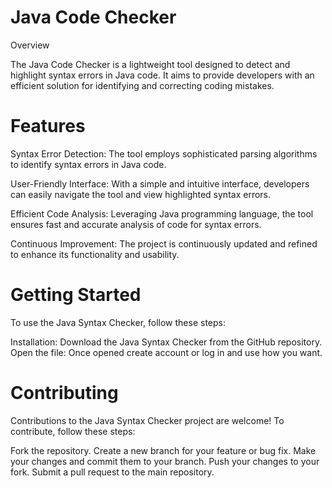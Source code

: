 # Java Code Checker

Overview

The Java Code Checker is a lightweight tool designed to detect and highlight syntax errors in Java code. It aims to provide developers with an efficient solution for identifying and correcting coding mistakes.

# Features

Syntax Error Detection: The tool employs sophisticated parsing algorithms to identify syntax errors in Java code.

User-Friendly Interface: With a simple and intuitive interface, developers can easily navigate the tool and view highlighted syntax errors.

Efficient Code Analysis: Leveraging Java programming language, the tool ensures fast and accurate analysis of code for syntax errors.

Continuous Improvement: The project is continuously updated and refined to enhance its functionality and usability.

# Getting Started

To use the Java Syntax Checker, follow these steps:

Installation: Download the Java Syntax Checker from the GitHub repository.
Open the file: Once opened create account or log in and use how you want.

# Contributing

Contributions to the Java Syntax Checker project are welcome! To contribute, follow these steps:

Fork the repository.
Create a new branch for your feature or bug fix.
Make your changes and commit them to your branch.
Push your changes to your fork.
Submit a pull request to the main repository.
